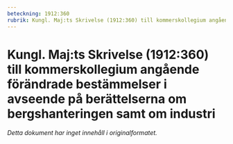 ```yaml
---
beteckning: 1912:360
rubrik: Kungl. Maj:ts Skrivelse (1912:360) till kommerskollegium angående förändrade bestämmelser i avseende på berättelserna om bergshanteringen samt om industri
---
```

# Kungl. Maj:ts Skrivelse (1912:360) till kommerskollegium angående förändrade bestämmelser i avseende på berättelserna om bergshanteringen samt om industri

*Detta dokument har inget innehåll i originalformatet.*